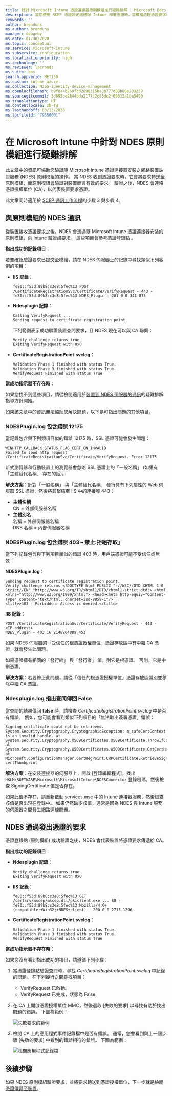 ```yaml
---
title: 針對 Microsoft Intune 憑證連接器原則模組進行疑難排解 | Microsoft Docs
description: 當您使用 SCEP 憑證設定檔搭配 Intune 部署憑證時，當模組處理憑證要求時，針對 NDES 原則模組的操作進行疑難排解。
keywords: ''
author: brenduns
ms.author: brenduns
manager: dougeby
ms.date: 01/30/2020
ms.topic: conceptual
ms.service: microsoft-intune
ms.subservice: configuration
ms.localizationpriority: high
ms.technology: ''
ms.reviewer: lacranda
ms.suite: ems
search.appverid: MET150
ms.custom: intune-azure
ms.collection: M365-identity-device-management
ms.openlocfilehash: b9f0a4b260fcd2698315ba8b777d88b86e203259
ms.sourcegitcommit: 3d895be2844bda2177c2c85dc2f09612a1be5490
ms.translationtype: HT
ms.contentlocale: zh-TW
ms.lasthandoff: 03/13/2020
ms.locfileid: "79350001"
---
```

# <a name="troubleshoot-the-ndes-policy-module-in-microsoft-intune"></a>在 Microsoft Intune 中針對 NDES 原則模組進行疑難排解

此文章中的資訊可協助您驗證隨 Microsoft Intune 憑證連接器安裝之網路裝置註冊服務 (NDES) 原則模組的操作。 當 NDES 收到憑證要求時，它會將要求轉送至原則模組，而原則模組會驗證對裝置而言有效的要求。 驗證之後，NDES 會連絡憑證授權單位 (CA)，以代表裝置要求憑證。

此文章同時適用於 [SCEP 通訊工作流程](troubleshoot-scep-certificate-profiles.md)的步驟 3 與步驟 4。

## <a name="ndes-communication-to-the-policy-module"></a>與原則模組的 NDES 通訊

從裝置接收憑證要求之後，NDES 會透過隨 Microsoft Intune 憑證連接器安裝的原則模組，向 Intune 驗證該要求。 這些項目會參考憑證登錄點  。

**指出成功的記錄項目**：

若要確認驗證要求已提交至模組，請在 NDES 伺服器上的記錄中尋找類似下列範例的項目：

- **IIS 記錄**：

  ```
  fe80::f53d:89b8:c3e8:5fec%13 POST /CertificateRegistrationSvc/Certificate/VerifyRequest - 443 - 
  fe80::f53d:89b8:c3e8:5fec%13 NDES_Plugin - 201 0 0 341 875
  ```

- **Ndesplugin 記錄**：

  ```
  Calling VerifyRequest ...  
  Sending request to certificate registration point.
  ```

  下列範例表示成功驗證裝置查問要求，且 NDES 現在可以與 CA 聯繫：

  ```
  Verify challenge returns true
  Exiting VerifyRequest with 0x0
  ```

- **CertificateRegistrationPoint.svclog**：

  `Validation Phase 1 finished with status True.`  
  `Validation Phase 3 finished with status True.`  
  `VerifyRequest Finished with status True`


**當成功指示器不存在時**：

如果您找不到這些項目，請從檢閱適用於[裝置到 NDES 伺服器的通訊](troubleshoot-scep-certificate-device-to-ndes.md#troubleshoot-common-errors)的疑難排解指導方針開始。

如果該文章中的資訊無法協助您解決問題，以下是可指出問題的其他項目。

### <a name="ndespluginlog-contains-an-error-12175"></a>NDESPlugin.log 包含錯誤 12175

當記錄包含與下列類項目似的錯誤 12175 時，SSL 憑證可能會發生問題：

```
WINHTTP_CALLBACK_STATUS_FLAG_CERT_CN_INVALID
Failed to send http request /CertificateRegistrationSvc/Certificate/VerifyRequest. Error 12175
```

新式瀏覽器和行動裝置上的瀏覽器會忽略 SSL 憑證上的「一般名稱」  (如果有「主體替代名稱」  存在的話)。

**解決方案**：針對「一般名稱」  與「主體替代名稱」  發行具有下列屬性的 Web 伺服器 SSL 憑證，然後將其繫結至 IIS 中的連接埠 443：

  - **主體名稱**  
    CN = 外部伺服器名稱
  - **主體別名**  
     名稱 = 外部伺服器名稱  
     DNS 名稱 = 內部伺服器名稱

### <a name="ndespluginlog-contains-an-error-403--forbidden-access-is-denied"></a>NDESPlugin.log 包含錯誤 403 – 禁止:拒絕存取」

當下列記錄包含與下列項目類似的錯誤 403 時，用戶端憑證可能不受信任或無效：

**NDESPlugin.log**：

```
Sending request to certificate registration point.
Verify challenge returns <!DOCTYPE html PUBLIC "-//W3C//DTD XHTML 1.0 Strict//EN" "http://www.w3.org/TR/xhtml1/DTD/xhtml1-strict.dtd"> <html xmlns="http://www.w3.org/1999/xhtml"> <head><meta http-equiv="Content-Type" content="text/html; charset=iso-8859-1"/>
<title>403 - Forbidden: Access is denied.</title>
```

**IIS 記錄**：

```
POST /CertificateRegistrationSvc/Certificate/VerifyRequest - 443 -<IP_address>
NDES_Plugin - 403 16 2148204809 453  
```

如果 NDES 伺服器的「受信任的根憑證授權單位」憑證存放區中有中繼 CA 憑證，就會發生此問題。

如果憑證擁有相同的「發行給」  與「發行者」  值，則它是根憑證。 否則，它是中繼憑證。

**解決方案**：若要修正此問題，請從「信任的根憑證授權單位」憑證存放區識別並移除中繼 CA 憑證。

### <a name="ndespluginlog-indicates-the-challenge-returns-false"></a>Ndesplugin.log 指出查問傳回 False

當查問的結果傳回 **false** 時，請檢查 *CertificateRegistrationPoint.svclog* 中是否有錯誤。 例如，您可能會看到類似下列項目的「無法取出簽署憑證」錯誤：

```
Signing certificate could not be retrieved. System.Security.Cryptography.CryptographicException: m_safeCertContext is an invalid handle. at System.Security.Cryptography.X509Certificates.X509Certificate.ThrowIfContextInvalid() at System.Security.Cryptography.X509Certificates.X509Certificate.GetCertHashString() at Microsoft.ConfigurationManager.CertRegPoint.CRPCertificate.RetrieveSigningCert(String certThumbprint
```

**解決方案**：在安裝連接器的伺服器上，開啟 [登錄編輯程式]，找出 `HKLM\SOFTWARE\Microsoft\MicrosoftIntune\NDESConnector` 登錄機碼，然後檢查 SigningCertificate 值是否存在。

如果此值不存在，請重新啟動 services.msc 中的 Intune 連接器服務，然後檢查該值是否出現在登錄中。 如果仍然缺少該值，通常是因為 NDES 與 Intune 服務的伺服器之間發生網路連線問題。

## <a name="ndes-passes-the-request-to-issue-the-certificate"></a>NDES 通過發出憑證的要求

憑證登錄點 (原則模組) 成功驗證之後，NDES 會代表裝置將憑證要求傳遞給 CA。

**指出成功的記錄項目**：

- **Ndesplugin 記錄**：

  ```
  Verify challenge returns true
  Exiting VerifyRequest with 0x0
  ```

- **IIS 記錄**：

  ```
  fe80::f53d:89b8:c3e8:5fec%13 GET /certsrv/mscep/mscep.dll/pkiclient.exe ... 80 - 
  fe80::f53d:89b8:c3e8:5fec%13 Mozilla/4.0+(compatible;+Win32;+NDES+client) - 200 0 0 2713 1296
  ```

- **CertificateRegistrationPoint.svclog**：

  `Validation Phase 1 finished with status True.`  
  `Validation Phase 3 finished with status True.`  
  `VerifyRequest Finished with status True`

**當成功指示器不存在時**：

如果您沒有看到指出成功的項目，請遵循下列步驟：

1. 當憑證登錄點驗證查問時，尋找 *CertificateRegistrationPoint.svclog* 中記錄的問題。 在下列幾行之間尋找項目：

   - VerifyRequest 已啟動。
   - VerifyRequest 已完成，狀態為 False

2. 在 CA 上開啟憑證授權單位 MMC，然後選取 [失敗的要求]  以尋找有助於找出問題的錯誤。 下圖為範例：

   ![失敗要求的範例](../protect/media/troubleshoot-scep-certificate-ndes-policy-module/failed-requests.png)

3. 檢閱 CA 上的應用程式事件記錄檔中是否有錯誤。 通常，您會看到與上一個步驟 [失敗的要求]  中看到的錯誤相符的錯誤。 下圖為範例：

   ![檢閱應用程式記錄檔](../protect/media/troubleshoot-scep-certificate-ndes-policy-module/application-log-errors.png)

## <a name="next-steps"></a>後續步驟

如果 NDES 原則模組驗證要求，並將要求轉送到憑證授權單位，下一步就是檢閱[憑證傳遞至裝置](troubleshoot-scep-certificate-delivery.md)。
